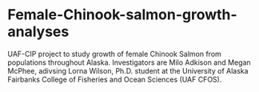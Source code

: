 # Female-Chinook-salmon-growth-analyses
UAF-CIP project to study growth of female Chinook Salmon from populations throughout Alaska. Investigators are Milo Adkison and Megan McPhee, adivsing Lorna Wilson, Ph.D. student at the University of Alaska Fairbanks College of Fisheries and Ocean Sciences (UAF CFOS).
